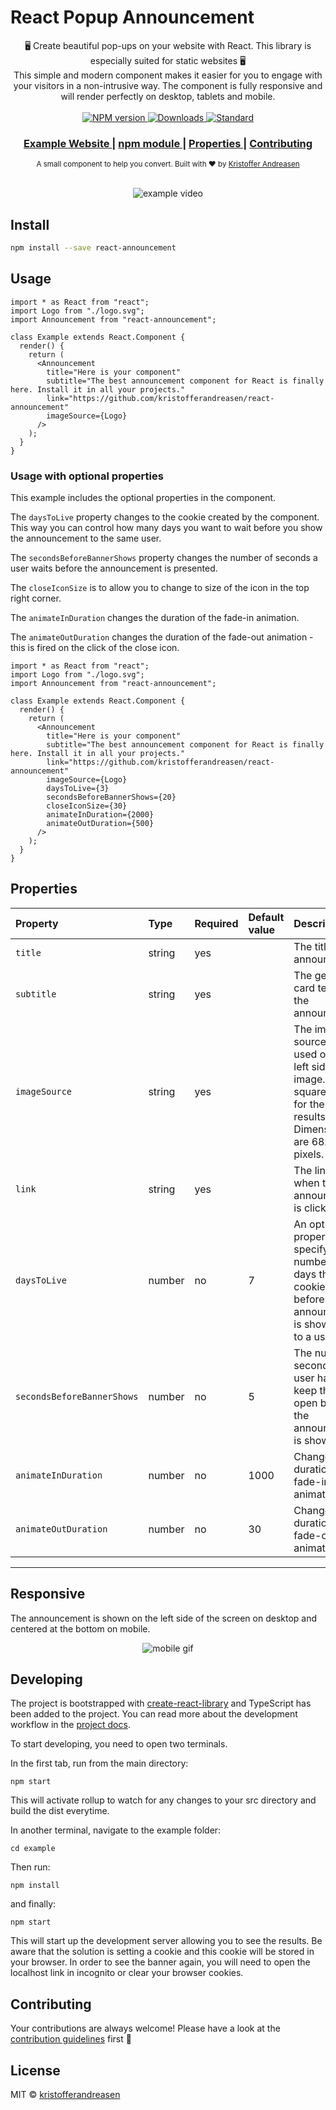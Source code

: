 # React Popup Announcement

<div align="center">
  🖥️ Create beautiful pop-ups on your website with React. This library is especially suited for static websites 🖥️
</div>
<div align="center">
  This simple and modern component makes it easier for you to engage with your visitors in a non-intrusive way.
  The component is fully responsive and will render perfectly on desktop, tablets and mobile.
</div>

<br />

<div align="center">
  <!-- NPM version -->
  <a href="https://www.npmjs.com/package/react-announcement">
    <img src="https://img.shields.io/npm/v/react-announcement.svg"
      alt="NPM version" />
  </a>
  <!-- Downloads -->
  <a href="https://www.npmjs.com/package/react-announcement">
    <img src="https://img.shields.io/npm/dt/react-announcement.svg"
      alt="Downloads" />
  </a>
  <!-- Standard -->
  <a href="https://standardjs.com">
    <img src="https://img.shields.io/badge/code_style-standard-brightgreen.svg"
      alt="Standard" />
  </a>
</div>

<div align="center">
  <h3>
    <a href="https://kristofferandreasen.github.io/react-announcement/">
      Example Website
    </a>
    <span> | </span>
    <a href="https://www.npmjs.com/package/react-announcement">
      npm module
    </a>
    <span> | </span>
    <a href="https://github.com/kristofferandreasen/react-announcement#properties">
      Properties
    </a>
    <span> | </span>
    <a href="https://github.com/kristofferandreasen/react-announcement#contributing">
      Contributing
    </a>
  </h3>
</div>

<div align="center">
  <sub>A small component to help you convert. Built with ❤︎ by
  <a href="https://github.com/kristofferandreasen">Kristoffer Andreasen</a>
</div>

<br />

<p align="center">
  <img src="./media/announcement-gif.gif" alt="example video">
</p>

## Install

```bash
npm install --save react-announcement
```

## Usage

```tsx
import * as React from "react";
import Logo from "./logo.svg";
import Announcement from "react-announcement";

class Example extends React.Component {
  render() {
    return (
      <Announcement
        title="Here is your component"
        subtitle="The best announcement component for React is finally here. Install it in all your projects."
        link="https://github.com/kristofferandreasen/react-announcement"
        imageSource={Logo}
      />
    );
  }
}
```

### Usage with optional properties

This example includes the optional properties in the component.

The `daysToLive` property changes to the cookie created by the component.
This way you can control how many days you want to wait before you show the announcement to the same user.

The `secondsBeforeBannerShows` property changes the number of seconds a user waits before the announcement is presented.

The `closeIconSize` is to allow you to change to size of the icon in the top right corner.

The `animateInDuration` changes the duration of the fade-in animation.

The `animateOutDuration` changes the duration of the fade-out animation - this is fired on the click of the close icon.

```tsx
import * as React from "react";
import Logo from "./logo.svg";
import Announcement from "react-announcement";

class Example extends React.Component {
  render() {
    return (
      <Announcement
        title="Here is your component"
        subtitle="The best announcement component for React is finally here. Install it in all your projects."
        link="https://github.com/kristofferandreasen/react-announcement"
        imageSource={Logo}
        daysToLive={3}
        secondsBeforeBannerShows={20}
        closeIconSize={30}
        animateInDuration={2000}
        animateOutDuration={500}
      />
    );
  }
}
```

## Properties

| Property                   | Type   | Required | Default value | Description                                                                                                                       |
| :------------------------- | :----- | :------- | :------------ | :-------------------------------------------------------------------------------------------------------------------------------- |
| `title`                    | string | yes      |               | The title of the announcement                                                                                                     |
| `subtitle`                 | string | yes      |               | The general card text on the announcement                                                                                         |
| `imageSource`              | string | yes      |               | The image source string used on the left side of the image. Use a square image for the best results. Dimensions are 68x68 pixels. |
| `link`                     | string | yes      |               | The link used when the announcement is clicked.                                                                                   |
| `daysToLive`               | number | no       | 7             | An optional property specifying the number of days the cookie will live before the announcement is shown again to a user.         |
| `secondsBeforeBannerShows` | number | no       | 5             | The number of seconds a user has to keep the page open before the announcement is shown.                                          |
| `animateInDuration`        | number | no       | 1000          | Changes the duration of the fade-in animation.                                                                                    |
| `animateOutDuration`       | number | no       | 30            | Change the duration of the fade-out animation.                                                                                    |

---

## Responsive

The announcement is shown on the left side of the screen on desktop and centered at the bottom on mobile.

<p align="center">
  <img src="./media/mobile-gif.gif" alt="mobile gif">
</p>

## Developing

The project is bootstrapped with [create-react-library](https://github.com/transitive-bullshit/create-react-library) and TypeScript has been added to the project. You can read more about the development workflow in the [project docs](https://github.com/transitive-bullshit/create-react-library).

To start developing, you need to open two terminals.

In the first tab, run from the main directory:

```
npm start
```

This will activate rollup to watch for any changes to your src directory and build the dist everytime.

In another terminal, navigate to the example folder:

```
cd example
```

Then run:

```
npm install
```

and finally:

```
npm start
```

This will start up the development server allowing you to see the results.
Be aware that the solution is setting a cookie and this cookie will be stored in your browser.
In order to see the banner again, you will need to open the localhost link in incognito or clear your browser cookies.

## Contributing

Your contributions are always welcome!
Please have a look at the [contribution guidelines](https://github.com/kristofferandreasen/react-popup-announcement/blob/master/CONTRIBUTING.md) first 🎉

## License

MIT © [kristofferandreasen](https://github.com/kristofferandreasen)
